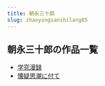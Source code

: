 ```yaml
---
title: 朝永三十郎
slug: zhaoyongsanshilang85
---
```


## 朝永三十郎の作品一覧

- [学究漫録](xuejiumanlu-41f)
- [懐疑思潮に付て](huaiyisichaonif-04d)
